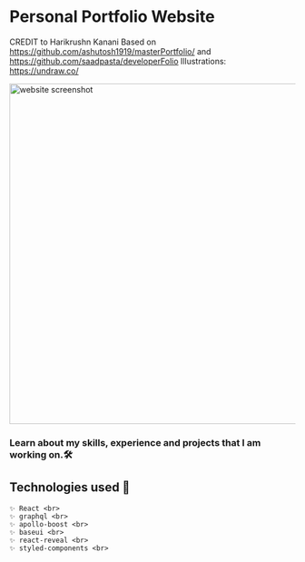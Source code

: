 # Personal Portfolio Website
  CREDIT to Harikrushn Kanani
  Based on https://github.com/ashutosh1919/masterPortfolio/ and https://github.com/saadpasta/developerFolio
  Illustrations: https://undraw.co/

  <img src="https://i.postimg.cc/KYCLWf6W/portfolio-snapshot.jpg" width="600" alt="website screenshot" />
  
  ### Learn about my skills, experience and projects that I am working on.🛠️ 
  
  ## Technologies used 🧰 <br>
    ✨ React <br>
    ✨ graphql <br>
    ✨ apollo-boost <br>
    ✨ baseui <br>
    ✨ react-reveal <br>
    ✨ styled-components <br>



